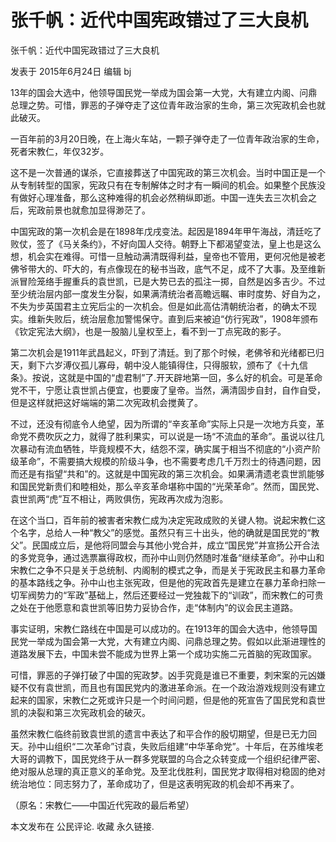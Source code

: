 # 张千帆：近代中国宪政错过了三大良机

张千帆：近代中国宪政错过了三大良机

发表于 2015年6月24日 编辑 bj

13年的国会大选中，他领导国民党一举成为国会第一大党，大有建立内阁、问鼎总理之势。可惜，罪恶的子弹夺走了这位青年政治家的生命，第三次宪政机会也就此破灭。

一百年前的3月20日晚，在上海火车站，一颗子弹夺走了一位青年政治家的生命，死者宋教仁，年仅32岁。

这不是一次普通的谋杀，它直接葬送了中国宪政的第三次机会。当时中国正是一个从专制转型的国家，宪政只有在专制解体之时才有一瞬间的机会。如果整个民族没有做好心理准备，那么这种难得的机会必然稍纵即逝。中国一连失去三次机会之后，宪政前景也就愈加显得渺茫了。

中国宪政的第一次机会是在1898年戊戌变法。起因是1894年甲午海战，清廷吃了败仗，签了《马关条约》，不好向国人交待。朝野上下都渴望变法，皇上也是这么想，机会实在难得。可惜一旦触动满清既得利益，皇帝也不管用，更何况他是被老佛爷带大的、吓大的，有点像现在的秘书当政，底气不足，成不了大事。及至维新派冒险笼络手握重兵的袁世凯，已是大势已去的孤注一掷，自然是凶多吉少。不过至少统治层内部一度发生分裂，如果满清统治者高瞻远瞩、审时度势、好自为之，不失为步英国君主立宪后尘的一次机会。但是如此高估清朝统治者，的确太不现实。维新失败后，统治层愈加警惕保守。直到后来被迫“仿行宪政”，1908年颁布《钦定宪法大纲》，也是一股脑儿皇权至上，看不到一丁点宪政的影子。

第二次机会是1911年武昌起义，吓到了清廷。到了那个时候，老佛爷和光绪都已归天，剩下六岁溥仪孤儿寡母，朝中没人能镇得住，只得服软，颁布了《十九信条》。按说，这就是中国的“虚君制”了.开天辟地第一回，多么好的机会。可是革命党不干，宁愿让袁世凯占便宜，也要废了皇帝。当然，满清固步自封，自作自受，但是这样就把这好端端的第二次宪政机会搅黄了。

不过，还没有彻底令人绝望，因为所谓的“辛亥革命”实际上只是一次地方兵变，革命党不费吹灰之力，就得了胜利果实，可以说是一场“不流血的革命”。虽说以往几次暴动有流血牺牲，毕竟规模不大，结怨不深，确实属于相当不彻底的“小资产阶级革命”，不需要搞大规模的阶级斗争，也不需要考虑几千万烈士的待遇问题，因而还是有指望“共和”的。这就是中国宪政的第三次机会。如果满清遗老袁世凯能够和国民党新贵们和睦相处，那么辛亥革命堪称中国的“光荣革命”。然而，国民党、袁世凯两“虎”互不相让，两败俱伤，宪政再次成为泡影。

在这个当口，百年前的被害者宋教仁成为决定宪政成败的关键人物。说起宋教仁这个名字，总给人一种“教父”的感觉。虽然只有三十出头，他的确就是国民党的“教父”。民国成立后，是他将同盟会与其他小党合并，成立“国民党”并宣扬公开合法的多党竞争，通过选票赢得政权，而孙中山则仍然随时准备“继续革命”。孙中山和宋教仁之争不只是关于总统制、内阁制的模式之争，而是关于宪政民主和暴力革命的基本路线之争。孙中山也主张宪政，但是他的宪政首先是建立在暴力革命扫除一切军阀势力的“军政”基础上，然后还要经过一党独裁下的“训政”，而宋教仁的可贵之处在于他愿意和袁世凯等旧势力妥协合作，走“体制内”的议会民主道路。

事实证明，宋教仁路线在中国是可以成功的。在1913年的国会大选中，他领导国民党一举成为国会第一大党，大有建立内阁、问鼎总理之势。假如以此渐进理性的道路发展下去，中国未尝不能成为世界上第一个成功实施二元首脑的宪政国家。

可惜，罪恶的子弹打破了中国的宪政梦。凶手究竟是谁已不重要，刺宋案的元凶嫌疑不仅有袁世凯，而且也有国民党内的激进革命派。在一个政治游戏规则没有建立起来的国家，宋教仁之死或许只是一个时间问题，但是他的死宣告了国民党和袁世凯的决裂和第三次宪政机会的破灭。

虽然宋教仁临终前致袁世凯的遗言中表达了和平合作的殷切期望，但是已无力回天。孙中山组织“二次革命”讨袁，失败后组建“中华革命党”。十年后，在苏维埃老大哥的调教下，国民党终于从一群多党联盟的乌合之众转变成一个组织纪律严密、绝对服从总理的真正意义的革命党。及至北伐胜利，国民党才取得相对稳固的绝对统治地位：同志努力了，革命成功了，但是这表明宪政的机会却不再来了。

（原名：宋教仁——中国近代宪政的最后希望）

本文发布在 公民评论. 收藏 永久链接.
